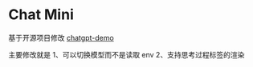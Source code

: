 # Chat Mini

基于开源项目修改 [chatgpt-demo](https://github.com/anse-app/chatgpt-demo)

主要修改就是
1、可以切换模型而不是读取 env
2、支持思考过程<think>标签的渲染